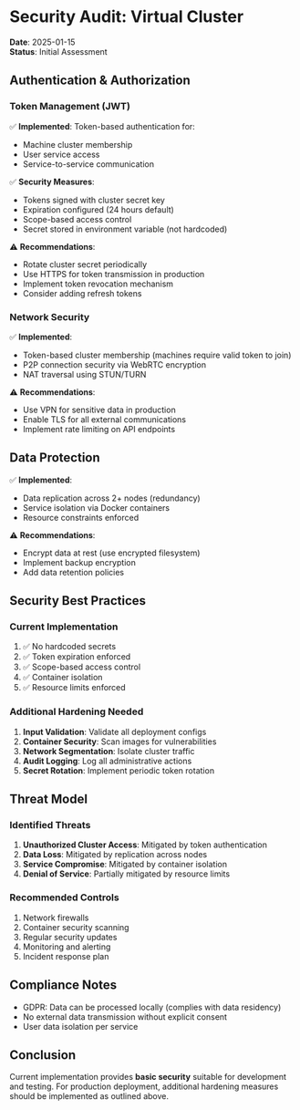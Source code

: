 # Security Audit: Virtual Cluster

**Date**: 2025-01-15  
**Status**: Initial Assessment

## Authentication & Authorization

### Token Management (JWT)

✅ **Implemented**: Token-based authentication for:
- Machine cluster membership
- User service access
- Service-to-service communication

✅ **Security Measures**:
- Tokens signed with cluster secret key
- Expiration configured (24 hours default)
- Scope-based access control
- Secret stored in environment variable (not hardcoded)

⚠️ **Recommendations**:
- Rotate cluster secret periodically
- Use HTTPS for token transmission in production
- Implement token revocation mechanism
- Consider adding refresh tokens

### Network Security

✅ **Implemented**: 
- Token-based cluster membership (machines require valid token to join)
- P2P connection security via WebRTC encryption
- NAT traversal using STUN/TURN

⚠️ **Recommendations**:
- Use VPN for sensitive data in production
- Enable TLS for all external communications
- Implement rate limiting on API endpoints

## Data Protection

✅ **Implemented**:
- Data replication across 2+ nodes (redundancy)
- Service isolation via Docker containers
- Resource constraints enforced

⚠️ **Recommendations**:
- Encrypt data at rest (use encrypted filesystem)
- Implement backup encryption
- Add data retention policies

## Security Best Practices

### Current Implementation

1. ✅ No hardcoded secrets
2. ✅ Token expiration enforced
3. ✅ Scope-based access control
4. ✅ Container isolation
5. ✅ Resource limits enforced

### Additional Hardening Needed

1. **Input Validation**: Validate all deployment configs
2. **Container Security**: Scan images for vulnerabilities
3. **Network Segmentation**: Isolate cluster traffic
4. **Audit Logging**: Log all administrative actions
5. **Secret Rotation**: Implement periodic token rotation

## Threat Model

### Identified Threats

1. **Unauthorized Cluster Access**: Mitigated by token authentication
2. **Data Loss**: Mitigated by replication across nodes
3. **Service Compromise**: Mitigated by container isolation
4. **Denial of Service**: Partially mitigated by resource limits

### Recommended Controls

1. Network firewalls
2. Container security scanning
3. Regular security updates
4. Monitoring and alerting
5. Incident response plan

## Compliance Notes

- GDPR: Data can be processed locally (complies with data residency)
- No external data transmission without explicit consent
- User data isolation per service

## Conclusion

Current implementation provides **basic security** suitable for development and testing. For production deployment, additional hardening measures should be implemented as outlined above.

